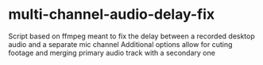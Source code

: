 # multi-channel-audio-delay-fix
 Script based on ffmpeg meant to fix the delay between a recorded desktop audio and a separate mic channel
 Additional options allow for cuting footage and merging primary audio track with a secondary one
